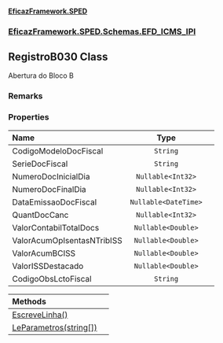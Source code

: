 #### [EficazFramework.SPED](EficazFrameworkSPED.md 'EficazFramework SPED')
### [EficazFramework.SPED.Schemas.EFD_ICMS_IPI](EficazFramework.SPED.Schemas.EFD_ICMS_IPI.md 'EficazFramework.SPED.Schemas.EFD_ICMS_IPI')

## RegistroB030 Class

Abertura do Bloco B

### Remarks
### Properties

| Name | Type | |
| :--- | :---: | :--- |
| CodigoModeloDocFiscal | `String` |  |
| SerieDocFiscal | `String` |  |
| NumeroDocInicialDia | `Nullable<Int32>` |  |
| NumeroDocFinalDia | `Nullable<Int32>` |  |
| DataEmissaoDocFiscal | `Nullable<DateTime>` |  |
| QuantDocCanc | `Nullable<Int32>` |  |
| ValorContabilTotalDocs | `Nullable<Double>` |  |
| ValorAcumOpIsentasNTribISS | `Nullable<Double>` |  |
| ValorAcumBCISS | `Nullable<Double>` |  |
| ValorISSDestacado | `Nullable<Double>` |  |
| CodigoObsLctoFiscal | `String` |  |

| Methods | |
| :--- | :--- |
| [EscreveLinha()](EficazFramework.SPED.Schemas.EFD_ICMS_IPI/RegistroB030/EscreveLinha().md 'EficazFramework.SPED.Schemas.EFD_ICMS_IPI.RegistroB030.EscreveLinha()') | |
| [LeParametros(string[])](EficazFramework.SPED.Schemas.EFD_ICMS_IPI/RegistroB030/LeParametros(string[]).md 'EficazFramework.SPED.Schemas.EFD_ICMS_IPI.RegistroB030.LeParametros(string[])') | |
